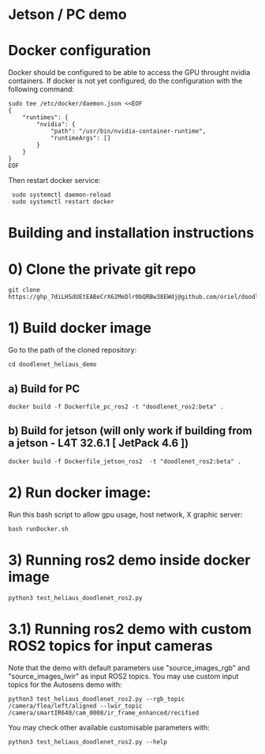 # Jetson / PC demo

# Docker configuration

Docker should be configured to be able to access the GPU throught nvidia containers. If docker is not yet configured, do the configuration with the following command:

```
sudo tee /etc/docker/daemon.json <<EOF
{
    "runtimes": {
        "nvidia": {
            "path": "/usr/bin/nvidia-container-runtime",
            "runtimeArgs": []
        }
    }
}
EOF
```

Then restart docker service:

```
 sudo systemctl daemon-reload
 sudo systemctl restart docker
``` 

# Building and installation instructions

# 0) Clone the private git repo

```
git clone https://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@github.com/oriel/doodlenet_heliaus_demo.git
```

# 1) Build docker image

Go to the path of the cloned repository:

```
cd doodlenet_heliaus_demo
```

## a) Build for PC

```
docker build -f Dockerfile_pc_ros2 -t "doodlenet_ros2:beta" .
```

## b) Build for jetson (will only work if building from a jetson - L4T 32.6.1 [ JetPack 4.6 ])

```
docker build -f Dockerfile_jetson_ros2  -t "doodlenet_ros2:beta" .
```

# 2) Run docker image:

Run this bash script to allow gpu usage, host network, X graphic server:

```
bash runDocker.sh
```

# 3) Running ros2 demo inside docker image

```
python3 test_heliaus_doodlenet_ros2.py
```

# 3.1) Running ros2 demo with custom ROS2 topics for input cameras

Note that the demo with default parameters use "source_images_rgb" and "source_images_lwir" as input ROS2 topics.
You may use custom input topics for the Autosens demo with:

```
python3 test_heliaus_doodlenet_ros2.py --rgb_topic /camera/flea/left/aligned --lwir_topic /camera/smartIR640/cam_0008/ir_frame_enhanced/recified
```

You may check other available customisable parameters with:

```
python3 test_heliaus_doodlenet_ros2.py --help
```

